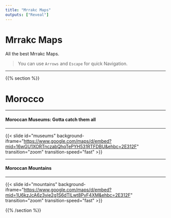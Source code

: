 ```yaml
---
title: "Mrrakc Maps"
outputs: ["Reveal"]
---
```


# Mrrakc Maps

All the best Mrrakc Maps.

> You can use `Arrows` and `Escape` for quick Navigation.

---

{{% section %}}

# Morocco

---

#### Moroccan Museums: Gotta catch them all

---

{{< slide id="museums" background-iframe="https://www.google.com/maps/d/embed?mid=16wGU1XORTnczabQhqTePYH531RTFDBU&ehbc=2E312F" transition="zoom" transition-speed="fast" >}}

---

#### Moroccan Mountains

---

{{< slide id="mountains" background-iframe="https://www.google.com/maps/d/embed?mid=1U6kzJcA6z3yie2g1S6dTlLwt8PvF4XM&ehbc=2E312F" transition="zoom" transition-speed="fast" >}}

{{% /section %}}
